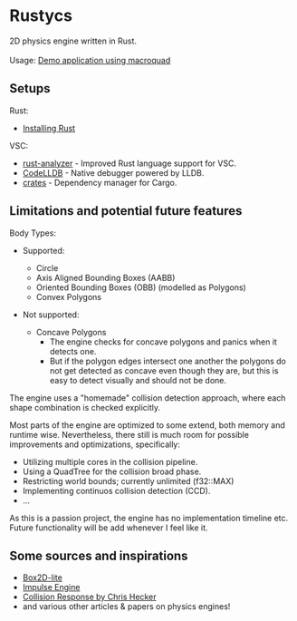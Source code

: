 # Rustycs
2D physics engine written in Rust.<br><br>
Usage: [Demo application using macroquad](https://github.com/divtor/rustycs-macroquad-demo)

## Setups
Rust:
* [Installing Rust](https://doc.rust-lang.org/book/ch01-00-getting-started.html)

VSC:
* [rust-analyzer](https://marketplace.visualstudio.com/items?itemName=rust-lang.rust-analyzer) - Improved Rust language support for VSC.
* [CodeLLDB](https://marketplace.visualstudio.com/items?itemName=vadimcn.vscode-lldb) - Native debugger powered by LLDB.
* [crates](https://marketplace.visualstudio.com/items?itemName=serayuzgur.crates) - Dependency manager for Cargo.

## Limitations and potential future features
Body Types:
* Supported:
    * Circle
    * Axis Aligned Bounding Boxes (AABB)
    * Oriented Bounding Boxes (OBB) (modelled as Polygons)
    * Convex Polygons

* Not supported:
    * Concave Polygons
        * The engine checks for concave polygons and panics when it detects one.
        * But if the polygon edges intersect one another the polygons do not get detected as concave even though they are, but this is easy to detect visually and should not be done.

The engine uses a "homemade" collision detection approach, where each shape combination is checked explicitly. 

Most parts of the engine are optimized to some extend, both memory and runtime wise. 
Nevertheless, there still is much room for possible improvements and optimizations, specifically:
* Utilizing multiple cores in the collision pipeline.
* Using a QuadTree for the collision broad phase.
* Restricting world bounds; currently unlimited (f32::MAX)
* Implementing continuos collision detection (CCD).
* ...

As this is a passion project, the engine has no implementation timeline etc.
Future functionality will be add whenever I feel like it.

## Some sources and inspirations
* [Box2D-lite](https://github.com/erincatto/box2d-lite)
* [Impulse Engine](https://github.com/RandyGaul/ImpulseEngine)
* [Collision Response by Chris Hecker](http://www.chrishecker.com/images/e/e7/Gdmphys3.pdf)
* and various other articles & papers on physics engines!

